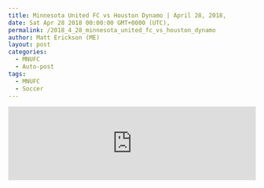 ```yaml
---
title: Minnesota United FC vs Houston Dynamo | April 28, 2018,
date: Sat Apr 28 2018 00:00:00 GMT+0000 (UTC),
permalink: /2018_4_28_minnesota_united_fc_vs_houston_dynamo 
author: Matt Erickson (ME)
layout: post
categories:
  - MNUFC
  - Auto-post
tags:
  - MNUFC
  - Soccer
---
```

<div class='soccer-video-wrapper'>
<iframe class='soccer-video' width='100%' height='auto' frameborder='0' allowfullscreen src="https://www.mnufc.com/iframe-video?brightcove_id=5777969952001&brightcove_player_id=default&brightcove_account_id=5534894110001"></iframe>
</div>